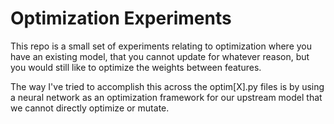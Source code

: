 # Optimization Experiments

This repo is a small set of experiments relating to optimization where you have an existing model, that you cannot update for whatever reason, but you would still like to optimize the weights between features.

The way I've tried to accomplish this across the optim[X].py files is by using a neural network as an optimization framework for our upstream model that we cannot directly optimize or mutate.  

